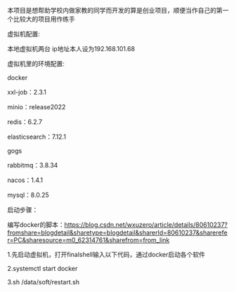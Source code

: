 本项目是想帮助学校内做家教的同学而开发的算是创业项目，顺便当作自己的第一个比较大的项目用作练手

虚拟机配置:

本地虚拟机两台 ip地址本人设为192.168.101.68



虚拟机里的环境配置:

docker

xxl-job：2.3.1 

minio：release2022

redis：6.2.7

elasticsearch：7.12.1

gogs

rabbitmq：3.8.34

nacos：1.4.1

mysql：8.0.25



启动步骤：

编写docker的脚本：https://blog.csdn.net/wxuzero/article/details/80610237?fromshare=blogdetail&sharetype=blogdetail&sharerId=80610237&sharerefer=PC&sharesource=m0_62314761&sharefrom=from_link

1.先启动虚拟机，打开finalshell输入以下代码，通过docker启动各个软件

2.systemctl start docker

3.sh /data/soft/restart.sh

